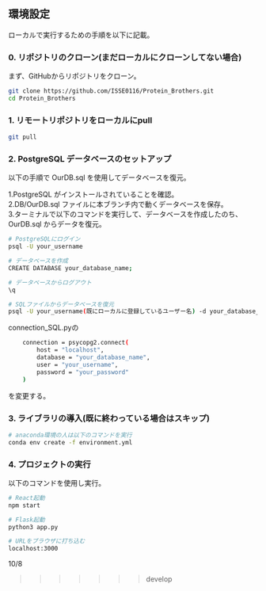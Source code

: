 ## 環境設定
ローカルで実行するための手順を以下に記載。

### 0. リポジトリのクローン(まだローカルにクローンしてない場合)

まず、GitHubからリポジトリをクローン。

```bash
git clone https://github.com/ISSE0116/Protein_Brothers.git
cd Protein_Brothers
```

### 1. リモートリポジトリをローカルにpull
```bash
git pull
```

### 2. PostgreSQL データベースのセットアップ

以下の手順で OurDB.sql を使用してデータベースを復元。

1.PostgreSQL がインストールされていることを確認。  
2.DB/OurDB.sql ファイルに本ブランチ内で動くデータベースを保存。  
3.ターミナルで以下のコマンドを実行して、データベースを作成したのち、OurDB.sql からデータを復元。
```bash
# PostgreSQLにログイン
psql -U your_username
```
```bash
# データベースを作成
CREATE DATABASE your_database_name;
```
```bash
# データベースからログアウト
\q
```
```bash
# SQLファイルからデータベースを復元
psql -U your_username(既にローカルに登録しているユーザー名) -d your_database_name(さっき作ったDBの名前) -f db/OurDB.sql
```

connection_SQL.pyの
```bash
    connection = psycopg2.connect(
        host = "localhost",
        database = "your_database_name",
        user = "your_username",
        password = "your_password"
    )
```
を変更する。

### 3. ライブラリの導入(既に終わっている場合はスキップ)
```bash
# anaconda環境の人は以下のコマンドを実行
conda env create -f environment.yml
```

### 4. プロジェクトの実行
以下のコマンドを使用し実行。

```bash
# React起動
npm start
```

```bash
# Flask起動
python3 app.py
```

```bash
# URLをブラウザに打ち込む
localhost:3000
```

10/8
>>>>>>> develop
